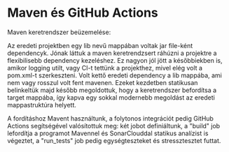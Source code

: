 # Maven és GitHub Actions

Maven keretrendszer beüzemelése:

Az eredeti projektben egy lib nevű mappában voltak jar file-ként dependencyk. Jónak láttuk a maven keretrendzsert ráhúzni a projektre a flexibilisebb dependency kezeléshez. Ez nagyon jól jött a későbbiekben is, amikor logging utilt, vagy CI-t tettünk a projekthez, mivel elég volt a pom.xml-t szerkeszteni. Volt kettő eredeti dependency a lib mappába, ami nem vagy rosszul volt fent mavenen.
Ezeket kezdetben statikusan belinkeltük majd később megoldottuk, hogy a keretrendszer befordítsa a target mappába, így kapva egy sokkal modernebb megoldást az eredeti mappastruktúra helyett.

A fordításhoz Mavent használtunk, a folytonos integrációt pedig GitHub Actions segítségével valósítottuk meg: két jobot definiáltunk, a "build" job lefordítja a programot Mavennel és SonarClouddal statikus analízist is végeztet, a "run_tests" job pedig egységteszteket és stressztesztet futtat.
